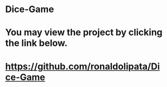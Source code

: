 # Dice-Game
# You may view the project by clicking the link below.
# https://github.com/ronaldolipata/Dice-Game
